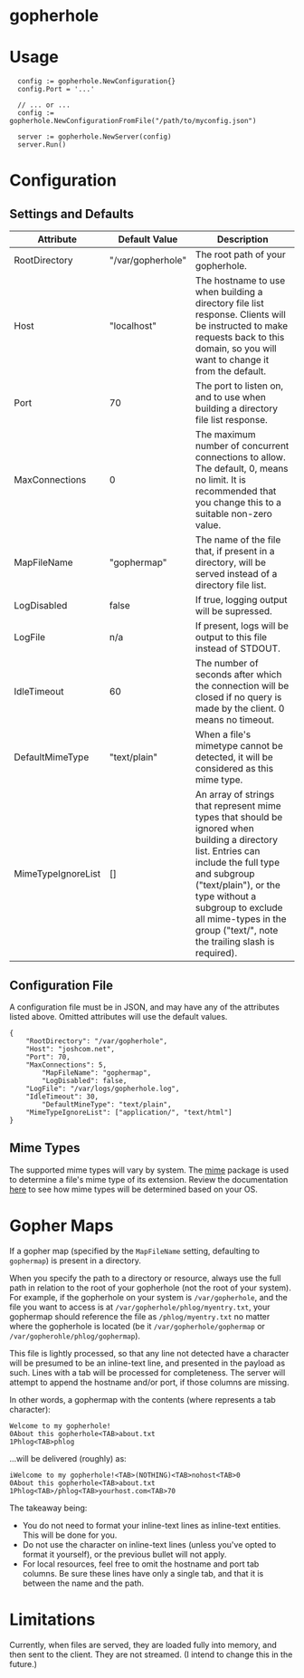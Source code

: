 # gopherhole

# Usage

```
  config := gopherhole.NewConfiguration{}
  config.Port = '...'

  // ... or ...
  config := gopherhole.NewConfigurationFromFile("/path/to/myconfig.json")

  server := gopherhole.NewServer(config)
  server.Run()
```

# Configuration

## Settings and Defaults

| Attribute | Default Value | Description |
|-----------|---------------|-------------|
| RootDirectory | "/var/gopherhole" | The root path of your gopherhole. |
| Host | "localhost" | The hostname to use when building a directory file list response.  Clients will be instructed to make requests back to this domain, so you will want to change it from the default. |
| Port | 70 | The port to listen on, and to use when building a directory file list response. |
| MaxConnections | 0 | The maximum number of concurrent connections to allow.  The default, 0, means no limit.  It is recommended that you change this to a suitable non-zero value. |
| MapFileName | "gophermap" | The name of the file that, if present in a directory, will be served instead of a directory file list. |
| LogDisabled | false | If true, logging output will be supressed. |
| LogFile | n/a | If present, logs will be output to this file instead of STDOUT. |
| IdleTimeout | 60 | The number of seconds after which the connection will be closed if no query is made by the client.  0 means no timeout. |
| DefaultMimeType | "text/plain" | When a file's mimetype cannot be detected, it will be considered as this mime type. |
| MimeTypeIgnoreList | [] | An array of strings that represent mime types that should be ignored when building a directory list.  Entries can include the full type and subgroup ("text/plain"), or the type without a subgroup to exclude all mime-types in the group ("text/", note the trailing slash is required). |

## Configuration File

A configuration file must be in JSON, and may have any of the
attributes listed above.  Omitted attributes will use the default
values.

```
{
	"RootDirectory": "/var/gopherhole",
	"Host": "joshcom.net",
	"Port": 70,
	"MaxConnections": 5,
        "MapFileName": "gophermap",
        "LogDisabled": false,
	"LogFile": "/var/logs/gopherhole.log",
	"IdleTimeout": 30,
        "DefaultMineType": "text/plain",
	"MimeTypeIgnoreList": ["application/", "text/html"]
}
```

## Mime Types

The supported mime types will vary by system.  The [mime](https://golang.org/pkg/mime/) package is used to determine a file's mime type of its extension.  Review the documentation [here](https://golang.org/pkg/mime/#TypeByExtension) to see how mime types will be determined based on your OS.

# Gopher Maps

If a gopher map (specified by the `MapFileName` setting, defaulting to `gophermap`) is present in a directory.  

When you specify the path to a directory or resource, always use the full path in relation to the root of your gopherhole (not the root of your system).  For example, if the gopherhole on your system is `/var/gopherhole`, and the file you want to access is at `/var/gopherhole/phlog/myentry.txt`, your gophermap should reference the file as `/phlog/myentry.txt` no matter where the gopherhole is located (be it `/var/gopherhole/gophermap` or `/var/gopherohle/phlog/gophermap`).

This file is lightly processed, so that any line not detected have a <TAB> character will be presumed to be an inline-text line, and presented in the payload as such.  Lines with a tab will be processed for completeness.  The server will attempt to append the hostname and/or port, if those columns
are missing.

In other words, a gophermap with the contents (where <TAB> represents a tab character):

```
Welcome to my gopherhole!
0About this gopherhole<TAB>about.txt
1Phlog<TAB>phlog
```

...will be delivered (roughly) as:

```
iWelcome to my gopherhole!<TAB>(NOTHING)<TAB>nohost<TAB>0
0About this gopherhole<TAB>about.txt
1Phlog<TAB>/phlog<TAB>yourhost.com<TAB>70
```

The takeaway being:
* You do not need to format your inline-text lines as inline-text entities.  This will be done for you.
* Do not use the <TAB> character on inline-text lines (unless you've opted to format it yourself), or the previous bullet will not apply.
* For local resources, feel free to omit the hostname and port tab columns.  Be sure these lines have only a single tab, and that it is between the name and the path.

# Limitations

Currently, when files are served, they are loaded fully into memory, and then sent to the client.  They are not streamed.  (I intend to change this in the future.)

